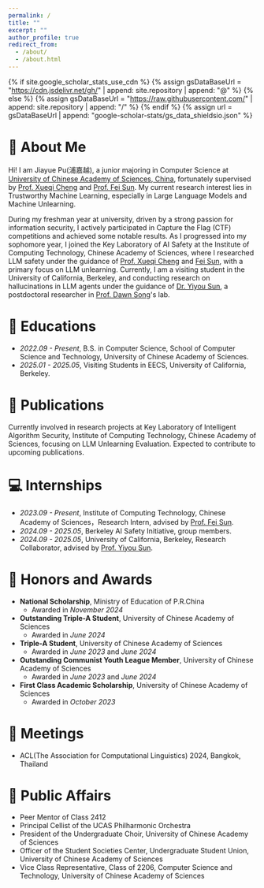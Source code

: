 ```yaml
---
permalink: /
title: ""
excerpt: ""
author_profile: true
redirect_from: 
  - /about/
  - /about.html
---
```


{% if site.google_scholar_stats_use_cdn %}
{% assign gsDataBaseUrl = "https://cdn.jsdelivr.net/gh/" | append: site.repository | append: "@" %}
{% else %}
{% assign gsDataBaseUrl = "https://raw.githubusercontent.com/" | append: site.repository | append: "/" %}
{% endif %}
{% assign url = gsDataBaseUrl | append: "google-scholar-stats/gs_data_shieldsio.json" %}

<span class='anchor' id='about-me'></span>


<!-- 
My research interest includes neural machine translation and computer vision. I have published more than 100 papers at the top international AI conferences with total <a href='https://scholar.google.com/citations?user=DhtAFkwAAAAJ'>google scholar citations <strong><span id='total_cit'>260000+</span></strong></a> (You can also use google scholar badge <a href='https://scholar.google.com/citations?user=DhtAFkwAAAAJ'><img src="https://img.shields.io/endpoint?url={{ url | url_encode }}&logo=Google%20Scholar&labelColor=f6f6f6&color=9cf&style=flat&label=citations"></a>).
-->

# 👋 About Me
Hi! I am Jiayue Pu(浦嘉越), a junior majoring in Computer Science at [University of Chinese Academy of Sciences, China](https://www.ucas.ac.cn/), fortunately supervised by [Prof. Xueqi Cheng](https://scholar.google.com/citations?user=hY8aLqAAAAAJ&hl=en) and [Prof. Fei Sun](http://ofey.me/). My current research interest lies in Trustworthy Machine Learning, especially in Large Language Models and Machine Unlearning.

During my freshman year at university, driven by a strong passion for information security, I actively participated in Capture the Flag (CTF) competitions and achieved some notable results. As I progressed into my sophomore year, I joined the Key Laboratory of AI Safety at the Institute of Computing Technology, Chinese Academy of Sciences, where I researched LLM safety under the guidance of [Prof. Xueqi Cheng](https://scholar.google.com/citations?user=hY8aLqAAAAAJ&hl=en) and [Fei Sun](http://ofey.me/), with a primary focus on LLM unlearning. Currently, I am a visiting student in the University of California, Berkeley, and conducting research on hallucinations in LLM agents under the guidance of [Dr. Yiyou Sun](https://sunyiyou.github.io/), a postdoctoral researcher in [Prof. Dawn Song](https://dawnsong.io/)'s lab.

# 📖 Educations
- *2022.09 - Present*, B.S. in Computer Science, School of Computer Science and Technology, University of Chinese Academy of Sciences.
- *2025.01 - 2025.05*, Visiting Students in EECS, University of California, Berkeley.
  
# 📝 Publications 
Currently involved in research projects at Key Laboratory of Intelligent Algorithm Security, Institute of Computing Technology, Chinese Academy of Sciences, focusing on LLM Unlearning Evaluation. Expected to contribute to upcoming publications.

<!--
<div class='paper-box'><div class='paper-box-image'><div><div class="badge">CVPR 2016</div><img src='images/500x300.png' alt="sym" width="100%"></div></div>
<div class='paper-box-text' markdown="1">

[Deep Residual Learning for Image Recognition](https://openaccess.thecvf.com/content_cvpr_2016/papers/He_Deep_Residual_Learning_CVPR_2016_paper.pdf)

**Kaiming He**, Xiangyu Zhang, Shaoqing Ren, Jian Sun

[**Project**](https://scholar.google.com/citations?view_op=view_citation&hl=zh-CN&user=DhtAFkwAAAAJ&citation_for_view=DhtAFkwAAAAJ:ALROH1vI_8AC) <strong><span class='show_paper_citations' data='DhtAFkwAAAAJ:ALROH1vI_8AC'></span></strong>
- Lorem ipsum dolor sit amet, consectetur adipiscing elit. Vivamus ornare aliquet ipsum, ac tempus justo dapibus sit amet. 
</div>
</div>

- [Lorem ipsum dolor sit amet, consectetur adipiscing elit. Vivamus ornare aliquet ipsum, ac tempus justo dapibus sit amet](https://github.com), A, B, C, **CVPR 2020**
-->

# 💻 Internships
- *2023.09 - Present*, Institute of Computing Technology, Chinese Academy of Sciences，Research Intern, advised by [Prof. Fei Sun](http://ofey.me/).
- *2024.09 - 2025.05*, Berkeley AI Safety Initiative, group members.
- *2024.09 - 2025.05*, University of California, Berkeley, Research Collaborator, advised by [Prof. Yiyou Sun](https://sunyiyou.github.io/).

# 🥇 Honors and Awards
- **National Scholarship**, Ministry of Education of P.R.China
  - Awarded in *November 2024*
- **Outstanding Triple-A Student**,  University of Chinese Academy of Sciences
  - Awarded in *June 2024*
- **Triple-A Student**, University of Chinese Academy of Sciences
  - Awarded in *June 2023* and *June 2024*
- **Outstanding Communist Youth League Member**, University of Chinese Academy of Sciences
  - Awarded in *June 2023* and *June 2024*
- **First Class Academic Scholarship**, University of Chinese Academy of Sciences
  - Awarded in *October 2023*


# 🤝 Meetings
- ACL(The Association for Computational Linguistics) 2024, Bangkok, Thailand
  
<!--
# 💬 Invited Talks
- *2021.06*, Lorem ipsum dolor sit amet, consectetur adipiscing elit. Vivamus ornare aliquet ipsum, ac tempus justo dapibus sit amet. 
- *2021.03*, Lorem ipsum dolor sit amet, consectetur adipiscing elit. Vivamus ornare aliquet ipsum, ac tempus justo dapibus sit amet.  \| [\[video\]](https://github.com/)
-->

# 👩 Public Affairs
- Peer Mentor of Class 2412
- Principal Cellist of the UCAS Philharmonic Orchestra
- President of the Undergraduate Choir, University of Chinese Academy of Sciences
- Officer of the Student Societies Center, Undergraduate Student Union, University of Chinese Academy of Sciences
- Vice Class Representative, Class of 2206, Computer Science and Technology, University of Chinese Academy of Sciences
